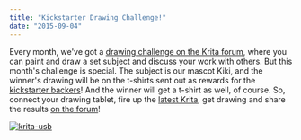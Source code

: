 ```yaml
---
title: "Kickstarter Drawing Challenge!"
date: "2015-09-04"
---
```


Every month, we've got a [drawing challenge on the Krita forum](https://forum.kde.org/viewtopic.php?f=277&t=128083), where you can paint and draw a set subject and discuss your work with others. But this month's challenge is special. The subject is our mascot Kiki, and the winner's drawing will be on the t-shirts sent out as rewards for the [kickstarter backers](https://www.kickstarter.com/projects/krita/krita-free-paint-app-lets-make-it-faster-than-phot)! And the winner will get a t-shirt as well, of course. So, connect your drawing tablet, fire up the [latest Krita](/posts/krita-2-9-7-released/), get drawing and share the results [on the forum](https://forum.kde.org/viewtopic.php?f=277&t=128083)!

[![krita-usb](../images/krita-usb.jpg)](https://krita.org/wp-content/uploads/2014/07/krita-usb.jpg)
